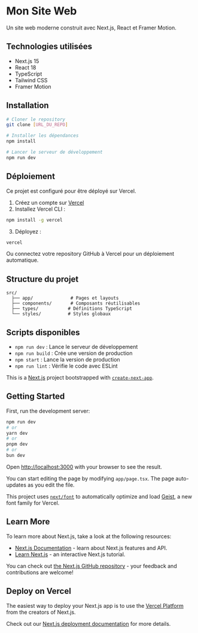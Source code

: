 # Mon Site Web

Un site web moderne construit avec Next.js, React et Framer Motion.

## Technologies utilisées

- Next.js 15
- React 18
- TypeScript
- Tailwind CSS
- Framer Motion

## Installation

```bash
# Cloner le repository
git clone [URL_DU_REPO]

# Installer les dépendances
npm install

# Lancer le serveur de développement
npm run dev
```

## Déploiement

Ce projet est configuré pour être déployé sur Vercel.

1. Créez un compte sur [Vercel](https://vercel.com)
2. Installez Vercel CLI :
```bash
npm install -g vercel
```

3. Déployez :
```bash
vercel
```

Ou connectez votre repository GitHub à Vercel pour un déploiement automatique.

## Structure du projet

```
src/
  ├── app/              # Pages et layouts
  ├── components/       # Composants réutilisables
  ├── types/           # Définitions TypeScript
  └── styles/          # Styles globaux
```

## Scripts disponibles

- `npm run dev` : Lance le serveur de développement
- `npm run build` : Crée une version de production
- `npm start` : Lance la version de production
- `npm run lint` : Vérifie le code avec ESLint

This is a [Next.js](https://nextjs.org) project bootstrapped with [`create-next-app`](https://nextjs.org/docs/app/api-reference/cli/create-next-app).

## Getting Started

First, run the development server:

```bash
npm run dev
# or
yarn dev
# or
pnpm dev
# or
bun dev
```

Open [http://localhost:3000](http://localhost:3000) with your browser to see the result.

You can start editing the page by modifying `app/page.tsx`. The page auto-updates as you edit the file.

This project uses [`next/font`](https://nextjs.org/docs/app/building-your-application/optimizing/fonts) to automatically optimize and load [Geist](https://vercel.com/font), a new font family for Vercel.

## Learn More

To learn more about Next.js, take a look at the following resources:

- [Next.js Documentation](https://nextjs.org/docs) - learn about Next.js features and API.
- [Learn Next.js](https://nextjs.org/learn) - an interactive Next.js tutorial.

You can check out [the Next.js GitHub repository](https://github.com/vercel/next.js) - your feedback and contributions are welcome!

## Deploy on Vercel

The easiest way to deploy your Next.js app is to use the [Vercel Platform](https://vercel.com/new?utm_medium=default-template&filter=next.js&utm_source=create-next-app&utm_campaign=create-next-app-readme) from the creators of Next.js.

Check out our [Next.js deployment documentation](https://nextjs.org/docs/app/building-your-application/deploying) for more details.
